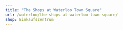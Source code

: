 ```yaml
---
title: "The Shops at Waterloo Town Square"
url: /waterloo/the-shops-at-waterloo-town-square/
shop: Einkaufszentrum
---
```

